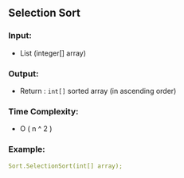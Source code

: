 ## Selection Sort

### Input:
- List (integer[] array)

### Output:
- Return : ```int[]``` sorted array (in ascending order)

### Time Complexity:
- O ( n ^ 2 )

### Example:
```yaml
Sort.SelectionSort(int[] array);
```